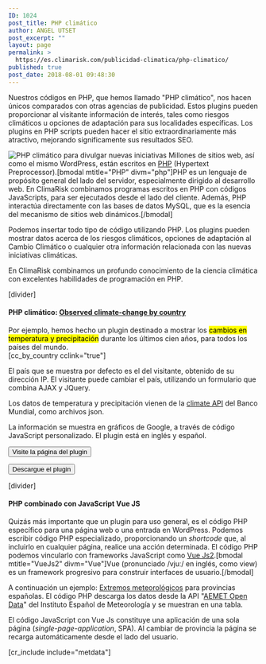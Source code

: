```yaml
---
ID: 1024
post_title: PHP climático
author: ANGEL UTSET
post_excerpt: ""
layout: page
permalink: >
  https://es.climarisk.com/publicidad-climatica/php-climatico/
published: true
post_date: 2018-08-01 09:48:30
---
```

<p class="framed-box">Nuestros códigos en PHP, que hemos llamado "PHP climático", nos hacen únicos comparados con otras agencias de publicidad. Estos plugins pueden proporcionar al visitante información de interés, tales como riesgos climáticos u opciones de adaptación para sus localidades específicas. Los plugins en PHP scripts pueden hacer el sitio extraordinariamente más atractivo, mejorando significamente sus resultados SEO.</p>
<img class="img-responsive img-rounded" src="https://climarisk.com/wp-content/uploads/2018/07/climate-php.png.gz" alt="PHP climático para divulgar nuevas iniciativas">
Millones de sitios web, así como el mismo WordPress, están escritos en <a href="https://php.net/" target="_blank" rel="noopener noreferrer">PHP</a> (Hypertext Preprocessor).[bmodal mtitle="PHP" divm="php"]PHP es un lenguaje de propósito general del lado del servidor, especialmente dirigido al desarrollo web. En ClimaRisk combinamos programas escritos en PHP con códigos JavaScripts, para ser ejecutados desde el lado del cliente. Además, PHP interactúa directamente con las bases de datos MySQL, que es la esencia del mecanismo de sitios web dinámicos.[/bmodal]

Podemos insertar todo tipo de código utilizando PHP. Los plugins pueden mostrar datos acerca de los riesgos climáticos, opciones de adaptación al Cambio Climático o cualquier otra información relacionada con las nuevas iniciativas climáticas.
<p class="framed-box">En ClimaRisk combinamos un profundo conocimiento de la ciencia climática con excelentes habilidades de programación en PHP.</p>
[divider]
<h4>PHP climático: <a title="Visite la página del plugin" href="https://climarisk.com/climate-digital-agency/climate-php/observed-climate-change-country/" target="_blank" rel="noopener noreferrer">Observed climate-change by country</a></h4>
Por ejemplo, hemos hecho un plugin destinado a mostrar los <mark>cambios en temperatura y precipitación</mark> durante los últimos cien años, para todos los países del mundo.
<div class="row">
<div class="col-md-7 ">[cc_by_country cclink="true"]</div>
<div class="col-md-5 mt-1">

El país que se muestra por defecto es el del visitante, obtenido de su dirección IP. El visitante puede cambiar el país, utilizando un formulario que combina AJAX y JQuery.

Los datos de temperatura y precipitación vienen de la <a href="https://datahelpdesk.worldbank.org/knowledgebase/articles/902061-climate-data-api" target="_blank" rel="noopener noreferrer">climate API</a> del Banco Mundial, como archivos json.

La información se muestra en gráficos de Google, a través de código JavaScript personalizado. El plugin está en inglés y español.

<a href="https://climarisk.com/climate-digital-agency/climate-php/observed-climate-change-country/" target="_blank" rel="noopener noreferrer"><button class="btn btn-lg btn-filled" title="Visit the observed climate-change by country plugin">Visite la página del plugin</button></a>

<a href="https://climarisk.com/downloads/cc-by-country.zip" download=""><button class="btn btn-lg btn-filled">Descargue el plugin</button></a>

</div>
</div>
[divider]
<h4>PHP combinado con JavaScript Vue JS</h4>
Quizás más importante que un plugin para uso general, es el código PHP específico para una página web o una entrada en WordPress. Podemos escribir código PHP especializado, proporcionando un <em>shortcode</em> que, al incluirlo en cualquier página, realice una acción determinada.&nbsp;El código PHP podemos vincularlo con frameworks JavaScript como&nbsp;<a href="https://vuejs.org/" target="_blank" rel="noreferrer noopener">Vue Js2</a>.[bmodal mtitle="VueJs2" divm="Vue"]Vue (pronunciado /vjuː/ en inglés, como view) es un framework progresivo para construir interfaces de usuario.[/bmodal]

A continuación un ejemplo: <a href="https://es.climarisk.com/extremos-meteorologicos-en-espana/">Extremos meteorológicos</a> para provincias españolas. El código PHP descarga los datos desde la&nbsp;API "<a rel="noreferrer noopener" aria-label=" (abre en una nueva pestaña)" href="https://opendata.aemet.es/centrodedescargas/inicio" target="_blank">AEMET Open Data</a>" del Instituto Español de Meteorología y se muestran en una tabla.

El código JavaScript con Vue Js constituye una aplicación de&nbsp;una sola página (<em>single-page-application</em>, SPA). Al cambiar de provincia la página se recarga automáticamente desde el lado del usuario.

[cr_include include="metdata"]